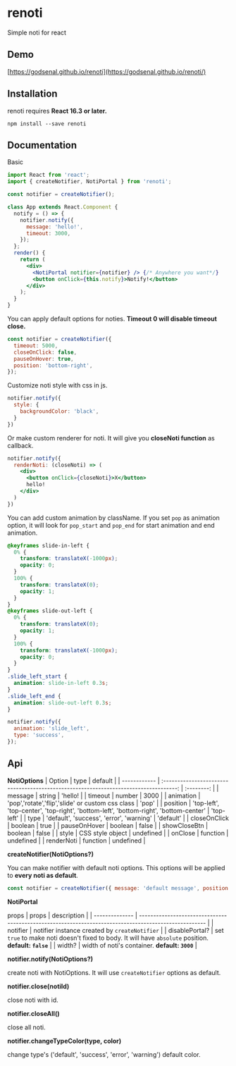 # renoti

Simple noti for react

## Demo

[https://godsenal.github.io/renoti](https://godsenal.github.io/renoti/)

## Installation

renoti requires **React 16.3 or later.**

```
npm install --save renoti
```

## Documentation

Basic
```jsx
import React from 'react';
import { createNotifier, NotiPortal } from 'renoti';

const notifier = createNotifier();

class App extends React.Component {
  notify = () => {
    notifier.notify({
      message: 'hello!',
      timeout: 3000,
    });
  };
  render() {
    return (
      <div>
        <NotiPortal notifier={notifier} /> {/* Anywhere you want*/}
        <button onClick={this.notify}>Notify!</button>
      </div>
    );
  }
}
```
You can apply default options for noties. **Timeout 0 will disable timeout close.**
```js
const notifier = createNotifier({
  timeout: 5000,
  closeOnClick: false,
  pauseOnHover: true,
  position: 'bottom-right',
});
```

Customize noti style with css in js.
```js
notifier.notify({
  style: {
    backgroundColor: 'black',
  }
})
```
Or make custom renderer for noti. It will give you **closeNoti function** as callback.
```jsx
notifier.notify({
  renderNoti: (closeNoti) => (
    <div>
      <button onClick={closeNoti}>X</button>
      hello!
    </div>
  )
})
```

You can add custom animation by className. If you set `pop` as animation option, it will look for `pop_start` and `pop_end` for start animation and end animation.

```css
@keyframes slide-in-left {
  0% {
    transform: translateX(-1000px);
    opacity: 0;
  }
  100% {
    transform: translateX(0);
    opacity: 1;
  }
}
@keyframes slide-out-left {
  0% {
    transform: translateX(0);
    opacity: 1;
  }
  100% {
    transform: translateX(-1000px);
    opacity: 0;
  }
}
.slide_left_start {
  animation: slide-in-left 0.3s;
}
.slide_left_end {
  animation: slide-out-left 0.3s;
}
```
```jsx
notifier.notify({
  animation: 'slide_left',
  type: 'success',
});
```


## Api

**NotiOptions**
| Option       |                                         type                                          |  default   |
| ------------ | :-----------------------------------------------------------------------------------: | :--------: |
| message      |                                        string                                         |  'hello!   |
| timeout      |                                        number                                         |    3000    |
| animation    |                   'pop','rotate','flip','slide' or custom css class                   |   'pop'    |
| position     | 'top-left', 'top-center', 'top-right', 'bottom-left', 'bottom-right', 'bottom-center' | 'top-left' |
| type         |                       'default', 'success', 'error', 'warning'                        | 'default'  |
| closeOnClick |                                        boolean                                        |    true    |
| pauseOnHover |                                        boolean                                        |   false    |
| showCloseBtn |                                        boolean                                        |   false    |
| style        |                                   CSS style object                                    | undefined  |
| onClose      |                                       function                                        | undefined  |
| renderNoti   |                                       function                                        | undefined  |

**createNotifier(NotiOptions?)**

You can make notifier with default noti options. This options will be applied to **every noti as default**.
```js
const notifier = createNotifier({ message: 'default message', position: 'bottom-right' });
```
**NotiPortal**

props
| props          | description                                                                                           |
| -------------- | ----------------------------------------------------------------------------------------------------- |
| notifier       | notifier instance created by `createNotifier`                                                         |
| disablePortal? | set `true` to make noti doesn't fixed to body. It will have `absolute` position. **default: `false`** |
| width?         | width of noti's container. **default: `3000`**                                                        |

**notifier.notify(NotiOptions?)**

create noti with NotiOptions. It will use `createNotifier` options as default.

**notifier.close(notiId)**

close noti with id.

**notifier.closeAll()**

close all noti.

**notifier.changeTypeColor(type, color)**

change type's ('default', 'success', 'error', 'warning') default color.
